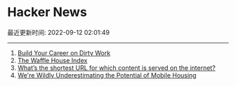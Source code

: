 # Hacker News

最近更新时间: 2022-09-12 02:01:49

--- 
1. [Build Your Career on Dirty Work](https://staysaasy.com/career/2022/09/11/Dirty-Work.html) 
2. [The Waffle House Index](https://en.wikipedia.org/wiki/Waffle_House_Index) 
3. [What’s the shortest URL for which content is served on the internet?](https://jameswillia.ms/posts/shortest-urls.html) 
4. [We're Wildly Underestimating the Potential of Mobile Housing](https://www.sightline.org/2022/09/09/were-wildly-underestimating-the-potential-of-mobile-housing/) 
